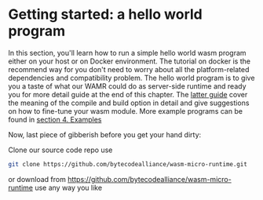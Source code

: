 # Getting started: a hello world program

In this section, you'll learn how to run a simple hello world wasm program either on your host or on Docker environment. The tutorial on docker is the recommend way for you don't need to worry about all the platform-related dependencies and compatibility problem. The hello world program is to give you a taste of what our WAMR could do as server-side runtime and ready you for more detail guide at the end of this chapter. The [latter guide](../../../doc/build_wasm_app.md) cover the meaning of the compile and build option in detail and give suggestions on how to fine-tune your wasm module. More example programs can be found in [section 4. Examples](../../features/demo_examples/README.md)

Now, last piece of gibberish before you get your hand dirty:

Clone our source code repo use

```sh
git clone https://github.com/bytecodealliance/wasm-micro-runtime.git
```

or download from <https://github.com/bytecodealliance/wasm-micro-runtime> use any way you like

